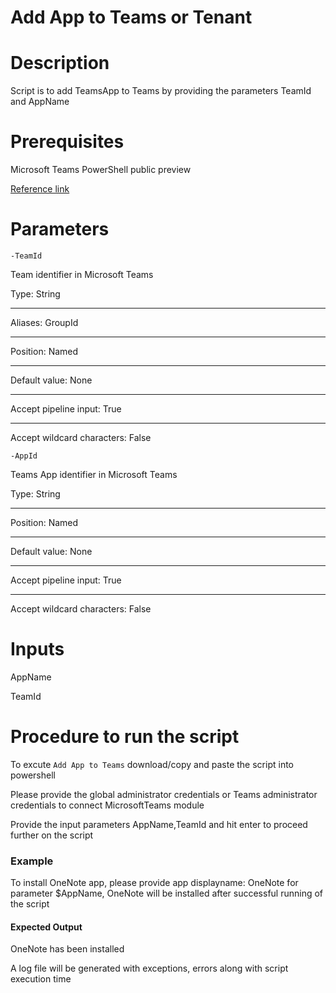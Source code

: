 # Add App to Teams or Tenant

# Description

Script is to add TeamsApp to Teams by providing the parameters TeamId and AppName 
  
# Prerequisites

Microsoft Teams PowerShell public preview

[Reference link](https://docs.microsoft.com/en-us/microsoftteams/teams-powershell-install)
  
# Parameters
 
`-TeamId`

Team identifier in Microsoft Teams

Type:	String
***
Aliases:	GroupId
***
Position:	Named
***
Default value:	None
***
Accept pipeline input:	True
***
Accept wildcard characters:	False

`-AppId`

Teams App identifier in Microsoft Teams

Type:	String
***
Position:	Named
***
Default value:	None
***
Accept pipeline input:	True
***
Accept wildcard characters:	False
  
# Inputs
 
  AppName
  
  TeamId
    
# Procedure to run the script
 
   To excute `Add App to Teams` download/copy and paste the script into powershell
   
   Please provide the global administrator credentials or Teams administrator credentials to connect MicrosoftTeams module
        
   Provide the input parameters AppName,TeamId and hit enter to proceed further on the script
       
 ### Example 
 
 To install OneNote app, please provide app displayname: OneNote for parameter $AppName, OneNote will be installed after successful running of the script 
    
#### Expected Output
OneNote has been installed  

A log file will be generated with exceptions, errors along with script execution time
